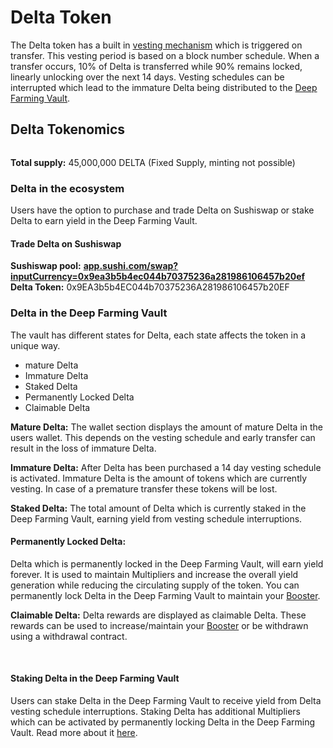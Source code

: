 # Delta Token

The Delta token has a built in [vesting mechanism](https://delta-financial.gitbook.io/delta-document-portal/vesting-schedule) which is triggered on transfer. This vesting period is based on a block number schedule. When a transfer occurs, 10% of Delta is transferred while 90% remains locked, linearly unlocking over the next 14 days. Vesting schedules can be interrupted which lead to the immature Delta being distributed to the [Deep Farming Vault](https://delta-financial.gitbook.io/delta-document-portal/deep-farming-vault).

## Delta Tokenomics <a href="#b988" id="b988"></a>

<figure><img src="https://web.archive.org/web/20210921204622im_/https://gblobscdn.gitbook.com/assets%2F-MWZptP2x2EQRB4un4qd%2F-MWjIQzoQ0ijj9FjruSp%2F-MWjKbgL0stWNiWMR2YD%2Fimage.png?alt=media&#x26;token=8432df06-e6ca-4a27-867c-a339119de494" alt=""><figcaption></figcaption></figure>

**Total supply:** 45,000,000 DELTA (Fixed Supply, minting not possible)

### Delta in the ecosystem <a href="#delta-in-the-ecosystem" id="delta-in-the-ecosystem"></a>

Users have the option to purchase and trade Delta on Sushiswap or stake Delta to earn yield in the Deep Farming Vault.

#### Trade Delta on Sushiswap <a href="#trade-delta-on-sushiswap" id="trade-delta-on-sushiswap"></a>

**Sushiswap pool:** [**app.sushi.com/swap?inputCurrency=0x9ea3b5b4ec044b70375236a281986106457b20ef**](https://app.sushi.com/swap?inputCurrency=0x9ea3b5b4ec044b70375236a281986106457b20ef) **Delta Token:** 0x9EA3b5b4EC044b70375236A281986106457b20EF

### Delta in the Deep Farming Vault <a href="#delta-in-the-deep-farming-vault" id="delta-in-the-deep-farming-vault"></a>

The vault has different states for Delta, each state affects the token in a unique way.

* mature Delta
* Immature Delta
* Staked Delta
* Permanently Locked Delta
* Claimable Delta

**Mature Delta:** The wallet section displays the amount of mature Delta in the users wallet. This depends on the vesting schedule and early transfer can result in the loss of immature Delta.

**Immature Delta:** After Delta has been purchased a 14 day vesting schedule is activated. Immature Delta is the amount of tokens which are currently vesting. In case of a premature transfer these tokens will be lost.

**Staked Delta:** The total amount of Delta which is currently staked in the Deep Farming Vault, earning yield from vesting schedule interruptions.

#### **Permanently Locked Delta:** <a href="#permanently-locked-delta" id="permanently-locked-delta"></a>

Delta which is permanently locked in the Deep Farming Vault, will earn yield forever. It is used to maintain Multipliers and increase the overall yield generation while reducing the circulating supply of the token. You can permanently lock Delta in the Deep Farming Vault to maintain your [Booster](https://delta-financial.gitbook.io/delta-document-portal/deep-farming-vault#booster).

**Claimable Delta:** Delta rewards are displayed as claimable Delta. These rewards can be used to increase/maintain your [Booster](https://delta-financial.gitbook.io/delta-document-portal/deep-farming-vault#booster) or be withdrawn using a withdrawal contract.

​

#### Staking Delta in the Deep Farming Vault <a href="#staking-delta-in-the-deep-farming-vault" id="staking-delta-in-the-deep-farming-vault"></a>

Users can stake Delta in the Deep Farming Vault to receive yield from Delta vesting schedule interruptions. Staking Delta has additional Multipliers which can be activated by permanently locking Delta in the Deep Farming Vault. Read more about it [here](https://docs.delta.financial/guides/staking-delta).
